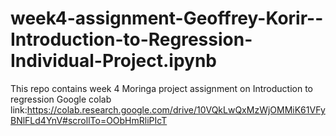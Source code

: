 # week4-assignment-Geoffrey-Korir--Introduction-to-Regression-Individual-Project.ipynb
This repo contains week 4 Moringa project assignment on Introduction to regression 
Google colab link:https://colab.research.google.com/drive/10VQkLwQxMzWjOMMiK61VFyBNlFLd4YnV#scrollTo=OObHmRliPIcT
